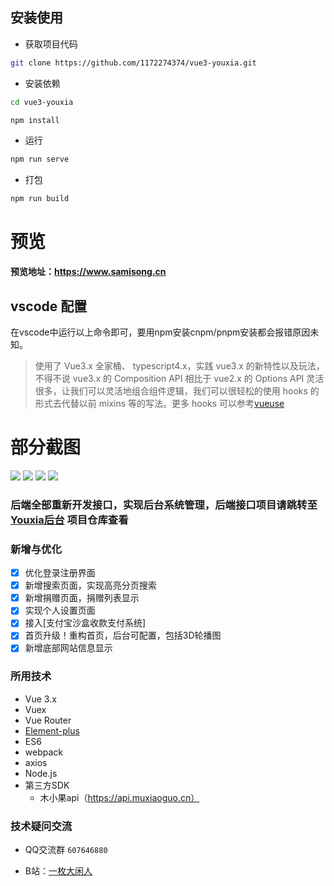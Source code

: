 
## 安装使用

- 获取项目代码

```bash
git clone https://github.com/1172274374/vue3-youxia.git
```

- 安装依赖

```bash
cd vue3-youxia

npm install

```

- 运行

```bash
npm run serve
```

- 打包

```bash
npm run build
```
# 预览

**预览地址：https://www.samisong.cn** 

## vscode 配置

在vscode中运行以上命令即可，要用npm安装cnpm/pnpm安装都会报错原因未知。

> 使用了 Vue3.x 全家桶、 typescript4.x，实践 vue3.x 的新特性以及玩法，不得不说 vue3.x 的 Composition API 相比于 vue2.x 的 Options API 灵活很多，让我们可以灵活地组合组件逻辑，我们可以很轻松的使用 hooks 的形式去代替以前 mixins 等的写法。更多 hooks 可以参考[vueuse](https://vueuse.org/functions.html)



# 部分截图


<img src="https://github.com/1172274374/vue3-youxia/blob/master/public/1.jpg"/>

<img src="https://github.com/1172274374/vue3-youxia/blob/master/public/2.jpg"/>

<img src="https://github.com/1172274374/vue3-youxia/blob/master/public/5.jpg"/>

<img src="https://github.com/1172274374/vue3-youxia/blob/master/public/6.jpg"/>

### 后端全部重新开发接口，实现后台系统管理，后端接口项目请跳转至 [Youxia后台](https://github.com/1172274374/youxia-backend) 项目仓库查看
### 新增与优化
- [x] 优化登录注册界面
- [x] 新增搜索页面，实现高亮分页搜索
- [x] 新增捐赠页面，捐赠列表显示
- [x] 实现个人设置页面
- [x] 接入[支付宝沙盒收款支付系统]
- [x] 首页升级！重构首页，后台可配置，包括3D轮播图
- [x] 新增底部网站信息显示

### 所用技术

- Vue 3.x
- Vuex
- Vue Router
- [Element-plus](http://element.eleme.io/#/zh-CN)
- ES6
- webpack
- axios
- Node.js
- 第三方SDK
    - 木小果api（https://api.muxiaoguo.cn）


### 技术疑问交流
- QQ交流群 `607646880`

- B站：[一枚大闲人](https://space.bilibili.com/21331432?spm_id_from=333.1007.0.0)





